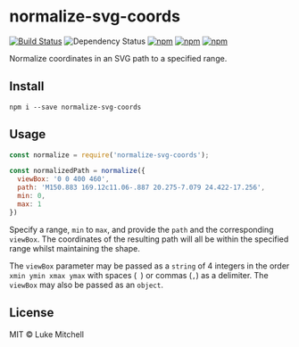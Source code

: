 # normalize-svg-coords

[![Build Status](https://travis-ci.org/lukem512/normalize-svg-coords.svg?branch=master)](https://travis-ci.org/lukem512/normalize-svg-coords) ![Dependency Status](https://david-dm.org/lukem512/normalize-svg-coords.svg) [![npm](https://img.shields.io/npm/l/pronounceable.svg)](https://www.npmjs.com/package/normalize-svg-coords) [![npm](https://img.shields.io/npm/v/pronounceable.svg)](https://www.npmjs.com/package/normalize-svg-coords) [![npm](https://img.shields.io/npm/dm/pronounceable.svg)](https://www.npmjs.com/package/normalize-svg-coords)

Normalize coordinates in an SVG path to a specified range.

## Install

```
npm i --save normalize-svg-coords
```

## Usage

```js
const normalize = require('normalize-svg-coords');

const normalizedPath = normalize({
  viewBox: '0 0 400 460',
  path: 'M150.883 169.12c11.06-.887 20.275-7.079 24.422-17.256',
  min: 0,
  max: 1
})
```

Specify a range, `min` to `max`, and provide the `path` and the corresponding
`viewBox`. The coordinates of the resulting path will all be within the
specified range whilst maintaining the shape.

The `viewBox` parameter may be passed as a `string` of 4 integers in the order
`xmin ymin xmax ymax` with spaces (` `) or commas (`,`) as a delimiter. The
`viewBox` may also be passed as an `object`.

## License

MIT © Luke Mitchell
